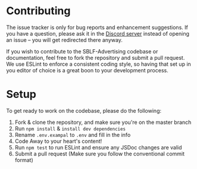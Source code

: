 # Contributing

The issue tracker is only for bug reports and enhancement suggestions. If you have a question, 
please ask it in the [Discord server](https://discord.com/invite/E7KAuWG) instead of opening an issue – you will get redirected there anyway.

If you wish to contribute to the SBLF-Advertising codebase or documentation, feel free to fork the repository and submit a pull request. 
We use ESLint to enforce a consistent coding style, so having that set up in you editor of choice is a great boon to your development process.

# Setup

To get ready to work on the codebase, please do the following:

1. Fork & clone the repository, and make sure you're on the master branch
2. Run `npm install` & `install dev dependencies`
4. Rename `.env.exampal` to `.env` and fill in the info
4. Code Away to your heart's content!
5. Run `npm test` to run ESLint and ensure any JSDoc changes are valid
6. Submit a pull request (Make sure you follow the conventional commit format)
